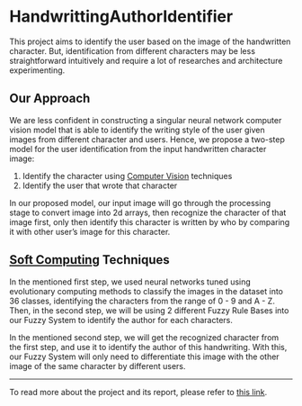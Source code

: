 # HandwrittingAuthorIdentifier

This project aims to identify the user based on the image of the handwritten character. But, identification from different characters may be less straightforward intuitively and require a lot of researches and architecture experimenting.

## Our Approach

We are less confident in constructing a singular neural network computer vision model that is able to identify the writing style of the user given images from different character and users. Hence, we propose a two-step model for the user identification from the input handwritten character image:

1. Identify the character using [Computer Vision](https://www.ibm.com/topics/computer-vision) techniques
2. Identify the user that wrote that character

In our proposed model, our input image will go through the processing stage to convert image into 2d arrays, then recognize the character of that image first, only then identify this character is written by who by comparing it with other user’s image for this character.

## [Soft Computing](https://link.springer.com/journal/500) Techniques

In the mentioned first step, we used neural networks tuned using evolutionary computing methods to classify the images in the dataset into 36 classes, identifying the characters from the range of 0 - 9 and A - Z. Then, in the second step, we will be using 2 different Fuzzy Rule Bases into our Fuzzy System to identify the author for each characters.

In the mentioned second step, we will get the recognized character from the first step, and use it to identify the author of this handwriting. With this, our Fuzzy System will only need to differentiate this image with the other image of the same character by different users.

---

To read more about the project and its report, please refer to [this link](https://github.com/LimJY03/HandwrittingAuthorIdentifier/blob/main/ProjectReport.pdf).
